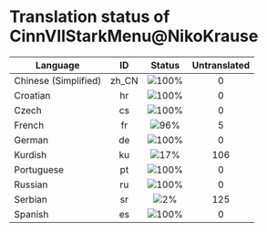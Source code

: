 # Translation status of CinnVIIStarkMenu@NikoKrause

Language | ID | Status | Untranslated
---------|:--:|:------:|:-----------:
Chinese (Simplified) | zh_CN | ![100%](http://progressed.io/bar/100) | 0
Croatian | hr | ![100%](http://progressed.io/bar/100) | 0
Czech | cs | ![100%](http://progressed.io/bar/100) | 0
French | fr | ![96%](http://progressed.io/bar/96) | 5
German | de | ![100%](http://progressed.io/bar/100) | 0
Kurdish | ku | ![17%](http://progressed.io/bar/17) | 106
Portuguese | pt | ![100%](http://progressed.io/bar/100) | 0
Russian | ru | ![100%](http://progressed.io/bar/100) | 0
Serbian | sr | ![2%](http://progressed.io/bar/2) | 125
Spanish | es | ![100%](http://progressed.io/bar/100) | 0
